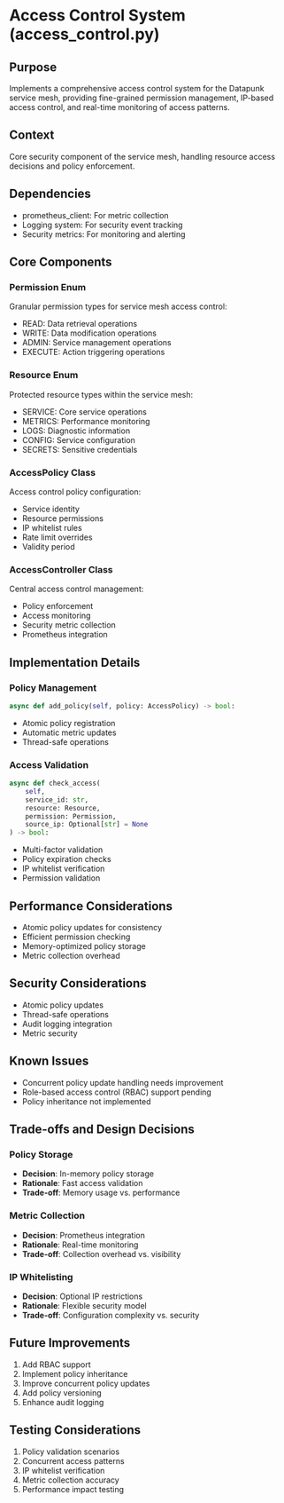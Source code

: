 # Access Control System (access_control.py)

## Purpose

Implements a comprehensive access control system for the Datapunk service mesh, providing fine-grained permission management, IP-based access control, and real-time monitoring of access patterns.

## Context

Core security component of the service mesh, handling resource access decisions and policy enforcement.

## Dependencies

- prometheus_client: For metric collection
- Logging system: For security event tracking
- Security metrics: For monitoring and alerting

## Core Components

### Permission Enum

Granular permission types for service mesh access control:

- READ: Data retrieval operations
- WRITE: Data modification operations
- ADMIN: Service management operations
- EXECUTE: Action triggering operations

### Resource Enum

Protected resource types within the service mesh:

- SERVICE: Core service operations
- METRICS: Performance monitoring
- LOGS: Diagnostic information
- CONFIG: Service configuration
- SECRETS: Sensitive credentials

### AccessPolicy Class

Access control policy configuration:

- Service identity
- Resource permissions
- IP whitelist rules
- Rate limit overrides
- Validity period

### AccessController Class

Central access control management:

- Policy enforcement
- Access monitoring
- Security metric collection
- Prometheus integration

## Implementation Details

### Policy Management

```python
async def add_policy(self, policy: AccessPolicy) -> bool:
```

- Atomic policy registration
- Automatic metric updates
- Thread-safe operations

### Access Validation

```python
async def check_access(
    self,
    service_id: str,
    resource: Resource,
    permission: Permission,
    source_ip: Optional[str] = None
) -> bool:
```

- Multi-factor validation
- Policy expiration checks
- IP whitelist verification
- Permission validation

## Performance Considerations

- Atomic policy updates for consistency
- Efficient permission checking
- Memory-optimized policy storage
- Metric collection overhead

## Security Considerations

- Atomic policy updates
- Thread-safe operations
- Audit logging integration
- Metric security

## Known Issues

- Concurrent policy update handling needs improvement
- Role-based access control (RBAC) support pending
- Policy inheritance not implemented

## Trade-offs and Design Decisions

### Policy Storage

- **Decision**: In-memory policy storage
- **Rationale**: Fast access validation
- **Trade-off**: Memory usage vs. performance

### Metric Collection

- **Decision**: Prometheus integration
- **Rationale**: Real-time monitoring
- **Trade-off**: Collection overhead vs. visibility

### IP Whitelisting

- **Decision**: Optional IP restrictions
- **Rationale**: Flexible security model
- **Trade-off**: Configuration complexity vs. security

## Future Improvements

1. Add RBAC support
2. Implement policy inheritance
3. Improve concurrent policy updates
4. Add policy versioning
5. Enhance audit logging

## Testing Considerations

1. Policy validation scenarios
2. Concurrent access patterns
3. IP whitelist verification
4. Metric collection accuracy
5. Performance impact testing
